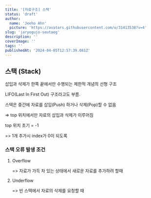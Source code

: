 ```yaml
---
title: '[자료구조] 스택'
status: 'draft'
author:
  name: 'Jeeho Ahn'
  picture: 'https://avatars.githubusercontent.com/u/31413538?v=4'
slug: 'jaryogujo-seutaeg'
description: ''
coverImage: ''
tags: ''
publishedAt: '2024-04-05T12:57:39.081Z'
---
```


## 스택 (Stack)

삽입과 삭제가 한쪽 끝에서만 수행되는 제한적 개념의 선형 구조

LIFO(Last In First Out) 구조라고도 부름.

스택은 중간에 자료를 삽입(Push) 하거나 삭제(Pop)할 수 없음

=&gt; top 위치에서만 자료의 삽입과 삭제가 이루어짐

top 위치 초기 = -1 

=&gt; 1개 추가시 index가 0이 되도록

### 스택 오류 발생 조건

1. Overflow

   =&gt; 자료가 가득 차 있는 상태에서 새로운 자료를 추가하려 할때
2. Underflow

   =&gt; 빈 스택에서 자료의 삭제를 요청할 때